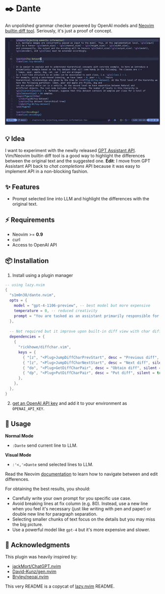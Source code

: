 # ✒️ Dante

An unpolished grammar checker powered by OpenAI models and [Neovim builtin diff tool](https://neovim.io/doc/user/diff.html). Seriously, it's just a proof of concept.

![example usage](https://github.com/S1M0N38/dante.nvim/blob/main/usage.gif?raw=true)

## 💡 Idea

I want to experiment with the newlly released [GPT Assistant API](https://platform.openai.com/docs/assistants/overview). Vim/Neovim builtin diff tool is a good way to highlight the differences between the original text and the suggested one.
**Edit**: I move from GPT Assistant API back to *chat completions* API because it was easy to implement API in a non-blocking fashion.

## ✨ Features

- Prompt selected line into LLM and highlight the differences with the original text.

## ⚡️ Requirements

- Neovim >= **0.9**
- curl
- Access to OpenAI API

## 📦 Installation

1. Install using a plugin manager

```lua
-- using lazy.nvim
{
  "s1m0n38/dante.nvim",
  opts = {
    model = "gpt-4-1106-preview", -- best model but more expensive
    temperature = 0, -- reduced creativity
    prompt = "You are tasked as an assistant primarily responsible for rectifying errors within English text. Please amend spelling inaccuracies and augment grammar; ensure that the refined text closely adheres to the original version. Given that the text is authored in LaTeX intended for a master's thesis, please abide by the LaTeX syntax accordingly. Eschew informal expressions and choose terminology appropriate for a scientific manuscript. Provide your corrections in the form of the enhanced text only, devoid of commentary. Maintain the integrity of the original text's new lines and the spacing.", -- system prompt
  },

  -- Not required but it improve upon built-in diff view with char diff
  dependencies = {
    {
      "rickhowe/diffchar.vim",
      keys = {
        { "[z", "<Plug>JumpDiffCharPrevStart", desc = "Previous diff", silent = true },
        { "]z", "<Plug>JumpDiffCharNextStart", desc = "Next diff", silent = true },
        { "do", "<Plug>GetDiffCharPair", desc = "Obtain diff", silent = true },
        { "dp", "<Plug>PutDiffCharPair", desc = "Put diff", silent = true },
      },
    },
  },
}
```

2. [get an OpenAI API key](https://platform.openai.com/docs/api-reference/introduction) and add it to your environment as `OPENAI_API_KEY`.

## 🚀 Usage

**Normal Mode**

- `:Dante` send current line to LLM.

**Visual Mode**

- `:'<,'>Dante` send selected lines to LLM.

Read the Neovim [documentation](https://neovim.io/doc/user/diff.html) to learn how to navigate between and edit differences.

For obtaining the best results, you should:

- Carefully write your own prompt for you specific use case.
- Avoid breaking lines at fix column (e.g. 80). Instead, use a new line when you feel it's necessary (just like writing with pen and paper) or double new line for paragraph separation.
- Selecting smaller chunks of text focus on the details but you may miss the big picture.
- Use a powerful model like `gpt-4` but it's more expensive and slower.

## 🙏 Acknowledgments

This plugin was heavily inspired by:

- [jackMort/ChatGPT.nvim](https://github.com/jackMort/ChatGPT.nvim)
- [David-Kunz/gen.nvim](https://github.com/David-Kunz/gen.nvim)
- [Bryley/neoai.nvim](https://github.com/Bryley/neoai.nvim)

This very README is a copycat of [lazy.nvim](https://github.com/folke/lazy.nvim) README.
